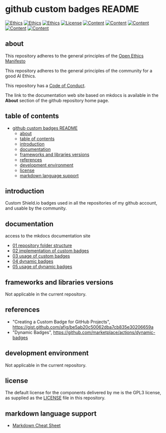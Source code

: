 # github custom badges README

[![Ethics](https://img.shields.io/endpoint.svg?url=https%3A%2F%2Fraw.githubusercontent.com%2Fdanielevalesani%2Fconfig-github_badge%2Fmaster%2Fgeneral%2Fethics%2Frepo_open_ethics.json)](/README.md)
[![Ethics](https://img.shields.io/endpoint.svg?url=https%3A%2F%2Fraw.githubusercontent.com%2Fdanielevalesani%2Fconfig-github_badge%2Fmaster%2Fgeneral%2Fethics%2Frepo_ai_ethics.json)](/README.md)
[![Ethics](https://img.shields.io/endpoint.svg?url=https%3A%2F%2Fraw.githubusercontent.com%2Fdanielevalesani%2Fconfig-github_badge%2Fmaster%2Fgeneral%2Fethics%2Frepo_code_of_conduct.json)](/README.md)
[![License](https://img.shields.io/endpoint.svg?url=https%3A%2F%2Fraw.githubusercontent.com%2Fdanielevalesani%2Fconfig-github_badge%2Fmaster%2Fgeneral%2Flicense%2Frepo_license_gpl_03.json)](/README.md)
[![Content](https://img.shields.io/endpoint.svg?url=https%3A%2F%2Fraw.githubusercontent.com%2Fdanielevalesani%2Fconfig-github_badge%2Fmaster%2Frepositories%2Fcontent%2Frepo_projects_config_github-badge_content.json)](/README.md)
[![Content](https://img.shields.io/endpoint.svg?url=https%3A%2F%2Fraw.githubusercontent.com%2Fdanielevalesani%2Fconfig-github_badge%2Fmaster%2Fgeneral%2Fcontent%2Frepo_content_doc.json)](/README.md)
[![Content](https://img.shields.io/endpoint.svg?url=https%3A%2F%2Fraw.githubusercontent.com%2Fdanielevalesani%2Fconfig-github_badge%2Fmaster%2Fgeneral%2Fcontent%2Frepo_content_json.json)](/README.md)
[![Content](https://img.shields.io/endpoint.svg?url=https%3A%2F%2Fraw.githubusercontent.com%2Fdanielevalesani%2Fconfig-github_badge%2Fmaster%2Fgeneral%2Fstatus%2Frepo_status_wip.json)](/README.md)
[![Content](https://img.shields.io/endpoint.svg?url=https%3A%2F%2Fraw.githubusercontent.com%2Fdanielevalesani%2Fconfig-github_badge%2Fmaster%2Fgeneral%2Ftodo%2Frepo_todo_40.json)](/README.md)

## about

This repository adheres to the general principles of the [Open Ethics Manifesto](https://openethics.ai/manifesto/)

This repository adheres to the general principles of the community for a good AI Ethics.

This repository has a [Code of Conduct](code_of_conduct.md).

The link to the documentation web site based on mkdocs is available in the __About__ section of the github repository home page.

## table of contents

- [github custom badges README](#github-custom-badges-readme)
  - [about](#about)
  - [table of contents](#table-of-contents)
  - [introduction](#introduction)
  - [documentation](#documentation)
  - [frameworks and libraries versions](#frameworks-and-libraries-versions)
  - [references](#references)
  - [development environment](#development-environment)
  - [license](#license)
  - [markdown language support](#markdown-language-support)

## introduction

Custom Shield.io badges used in all the repositories of my github account, and usable by the community.

## documentation

access to the mkdocs documentation site

- [01 repository folder structure](docs/001-custom_github_badges/001-project_documentation/01_repository_folder_structure.md)
- [02 implementation of custom badges](docs/001-custom_github_badges/001-project_documentation/02_implementation_of_custom_badges.md)
- [03 usage of custom badges](docs/001-custom_github_badges/001-project_documentation/03_usage_of_custom_badges.md)
- [04 dynamic badges](docs/001-custom_github_badges/001-project_documentation/04_dynamic_badges.md)
- [05 usage of dynamic badges](docs/001-custom_github_badges/001-project_documentation/05_usage_of_dynamic_badges.md)

## frameworks and libraries versions

Not applicable in the current repository.

## references

- "Creating a Custom Badge for GitHub Projects", <https://gist.github.com/afig/be5ab20c50062dba7cb835e30206659a>
- "Dynamic Badges", <https://github.com/marketplace/actions/dynamic-badges>

## development environment

Not applicable in the current repository.

## license

The default license for the components delivered by me is the GPL3 license, as supplied as the [LICENSE](LICENSE) file in this repository.

## markdown language support

- [Markdown Cheat Sheet](markdown-cheat-sheet.md)
